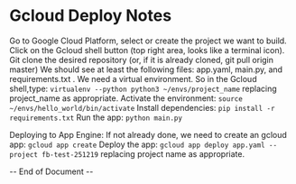 # Gcloud Deploy Notes

Go to Google Cloud Platform, select or create the project we want to build.
Click on the Gcloud shell button (top right area, looks like a terminal icon).
Git clone the desired repository (or, if it is already cloned, git pull origin master)
We should see at least the following files: app.yaml, main.py, and requirements.txt .
We need a virtual environment. So in the Gcloud shell,type:
  `virtualenv --python python3 ~/envs/project_name` replacing project_name as appropriate.
Activate the environment: `source ~/envs/hello_world/bin/activate`
Install dependencies: `pip install -r requirements.txt`
Run the app: `python main.py`

Deploying to App Engine:
If not already done, we need to create an gcloud app: `gcloud app create`
Deploy the app: `gcloud app deploy app.yaml --project fb-test-251219`
replacing project name as appropriate.

-- End of Document --
